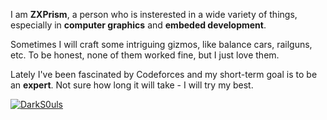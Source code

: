 I am **ZXPrism**, a person who is insterested in a wide variety of things, especially in **computer graphics** and **embeded development**.

Sometimes I will craft some intriguing gizmos, like balance cars, railguns, etc. To be honest, none of them worked fine, but I just love them.

Lately I've been fascinated by Codeforces and my short-term goal is to be an **expert**. Not sure how long it will take - I will try my best.

[![DarkS0uls](https://img.shields.io/badge/DarkS0uls-SPECIALIST_1423-03a89e?style=for-the-badge)](https://codeforces.com/profile/DarkS0uls)
